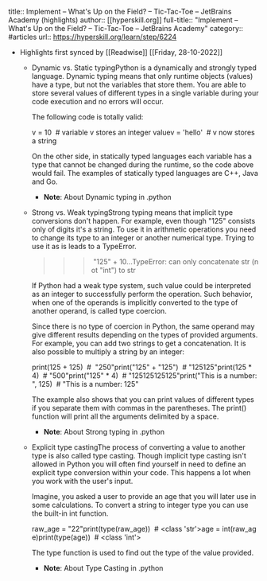 title:: Implement – What's Up on the Field? – Tic-Tac-Toe – JetBrains Academy (highlights)
author:: [[hyperskill.org]]
full-title:: "Implement – What's Up on the Field? – Tic-Tac-Toe – JetBrains Academy"
category:: #articles
url:: https://hyperskill.org/learn/step/6224

- Highlights first synced by [[Readwise]] [[Friday, 28-10-2022]]
	- Dynamic vs. Static typingPython is a dynamically and strongly typed language. Dynamic typing means that only runtime objects (values) have a type, but not the variables that store them. You are able to store several values of different types in a single variable during your code execution and no errors will occur.
	  
	  The following code is totally valid:
	  
	  v = 10  # variable v stores an integer valuev = 'hello'  # v now stores a string
	  
	  On the other side, in statically typed languages each variable has a type that cannot be changed during the runtime, so the code above would fail. The examples of statically typed languages are C++, Java and Go.
		- **Note**: About Dynamic typing in .python
	- Strong vs. Weak typingStrong typing means that implicit type conversions don't happen. For example, even though "125" consists only of digits it's a string. To use it in arithmetic operations you need to change its type to an integer or another numerical type. Trying to use it as is leads to a TypeError.
	  
	  >>> "125" + 10...TypeError: can only concatenate str (not "int") to str
	  
	  If Python had a weak type system, such value could be interpreted as an integer to successfully perform the operation. Such behavior, when one of the operands is implicitly converted to the type of another operand, is called type coercion.
	  
	  Since there is no type of coercion in Python, the same operand may give different results depending on the types of provided arguments. For example, you can add two strings to get a concatenation. It is also possible to multiply a string by an integer:
	  
	  print(125 + 125)  #  "250"print("125" + "125")  # "125125"print(125 * 4)  # "500"print("125" * 4)  # "125125125125"print("This is a number:", 125)  # "This is a number: 125"
	  
	  The example also shows that you can print values of different types if you separate them with commas in the parentheses. The print() function will print all the arguments delimited by a space.
		- **Note**: About Strong typing in .python
	- Explicit type castingThe process of converting a value to another type is also called type casting. Though implicit type casting isn't allowed in Python you will often find yourself in need to define an explicit type conversion within your code. This happens a lot when you work with the user's input.
	  
	  Imagine, you asked a user to provide an age that you will later use in some calculations. To convert a string to integer type you can use the built-in int function.
	  
	  raw_age = "22"print(type(raw_age))  # <class 'str'>age = int(raw_age)print(type(age))  # <class 'int'>
	  
	  The type function is used to find out the type of the value provided.
		- **Note**: About Type Casting in .python
